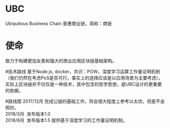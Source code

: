 # UBC 
Ubiquitous Business Chain 
普惠商业链，简称：商链
# 使命 
致力于构建更加友善和强大的商业应用区块链基础架构。  

#技术路线 
基于Node.js, docker，共识：POW，深度学习运算工作量证明机制（我们仍然在考虑PoS是否可行，事实上的选择应该是以应用场景为主要考虑）。 
实际上区块链并不仅仅是一种技术，其中包含的哲学思想，是UBC设计的更重要的依据。

#路线图 
2017/12月 完成公链的基础工作，将会很大程度上参考以太坊，但是不会照抄。  
2018/3月  发布版本1.0  
2018/8月  发布版本1.5 提供基于深度学习的工作量证明机制。 

